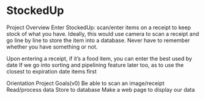 # StockedUp

Project Overview
Enter StockedUp: scan/enter items on a receipt to keep stock of what you have. Ideally, this would use camera to scan a receipt and go line by line to store the item into a database. Never have to remember whether you have something or not.

Upon entering a receipt, if it’s a food item, you can enter the best used by date
If we go into sorting and pipelining feature later too, as to use the closest to expiration date items first

Orientation Project Goals(v0)
Be able to scan an image/receipt
Read/process data
Store to database
Make a web page to display our data

                